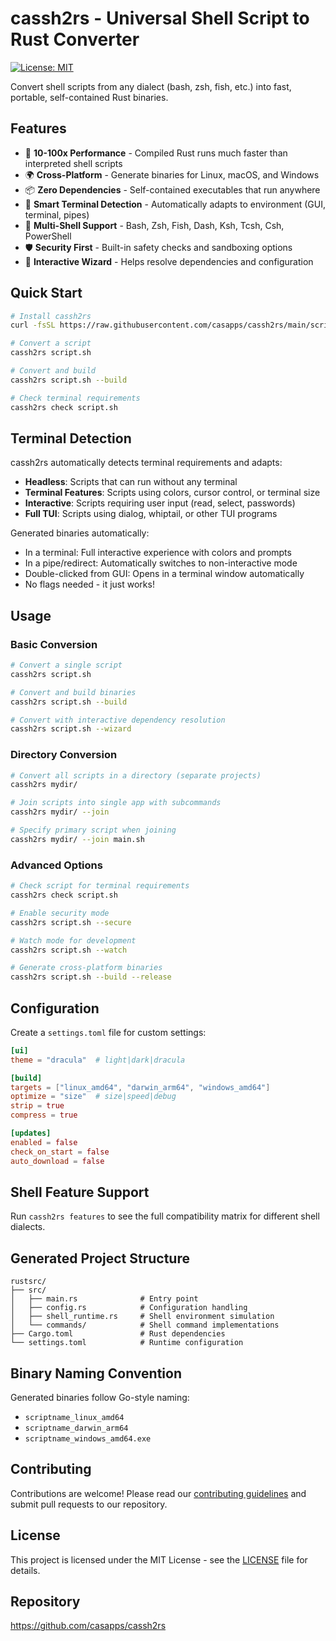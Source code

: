 # cassh2rs - Universal Shell Script to Rust Converter

[![License: MIT](https://img.shields.io/badge/License-MIT-yellow.svg)](https://opensource.org/licenses/MIT)

Convert shell scripts from any dialect (bash, zsh, fish, etc.) into fast, portable, self-contained Rust binaries.

## Features

- 🚀 **10-100x Performance** - Compiled Rust runs much faster than interpreted shell scripts
- 🌍 **Cross-Platform** - Generate binaries for Linux, macOS, and Windows
- 📦 **Zero Dependencies** - Self-contained executables that run anywhere
- 🎯 **Smart Terminal Detection** - Automatically adapts to environment (GUI, terminal, pipes)
- 🔧 **Multi-Shell Support** - Bash, Zsh, Fish, Dash, Ksh, Tcsh, Csh, PowerShell
- 🛡️ **Security First** - Built-in safety checks and sandboxing options
- 🎨 **Interactive Wizard** - Helps resolve dependencies and configuration

## Quick Start

```bash
# Install cassh2rs
curl -fsSL https://raw.githubusercontent.com/casapps/cassh2rs/main/scripts/install.sh | bash

# Convert a script
cassh2rs script.sh

# Convert and build
cassh2rs script.sh --build

# Check terminal requirements
cassh2rs check script.sh
```

## Terminal Detection

cassh2rs automatically detects terminal requirements and adapts:

- **Headless**: Scripts that can run without any terminal
- **Terminal Features**: Scripts using colors, cursor control, or terminal size
- **Interactive**: Scripts requiring user input (read, select, passwords)
- **Full TUI**: Scripts using dialog, whiptail, or other TUI programs

Generated binaries automatically:
- In a terminal: Full interactive experience with colors and prompts
- In a pipe/redirect: Automatically switches to non-interactive mode
- Double-clicked from GUI: Opens in a terminal window automatically
- No flags needed - it just works!

## Usage

### Basic Conversion

```bash
# Convert a single script
cassh2rs script.sh

# Convert and build binaries
cassh2rs script.sh --build

# Convert with interactive dependency resolution
cassh2rs script.sh --wizard
```

### Directory Conversion

```bash
# Convert all scripts in a directory (separate projects)
cassh2rs mydir/

# Join scripts into single app with subcommands
cassh2rs mydir/ --join

# Specify primary script when joining
cassh2rs mydir/ --join main.sh
```

### Advanced Options

```bash
# Check script for terminal requirements
cassh2rs check script.sh

# Enable security mode
cassh2rs script.sh --secure

# Watch mode for development
cassh2rs script.sh --watch

# Generate cross-platform binaries
cassh2rs script.sh --build --release
```

## Configuration

Create a `settings.toml` file for custom settings:

```toml
[ui]
theme = "dracula"  # light|dark|dracula

[build]
targets = ["linux_amd64", "darwin_arm64", "windows_amd64"]
optimize = "size"  # size|speed|debug
strip = true
compress = true

[updates]
enabled = false
check_on_start = false
auto_download = false
```

## Shell Feature Support

Run `cassh2rs features` to see the full compatibility matrix for different shell dialects.

## Generated Project Structure

```
rustsrc/
├── src/
│   ├── main.rs              # Entry point
│   ├── config.rs            # Configuration handling
│   ├── shell_runtime.rs     # Shell environment simulation
│   └── commands/            # Shell command implementations
├── Cargo.toml               # Rust dependencies
└── settings.toml            # Runtime configuration
```

## Binary Naming Convention

Generated binaries follow Go-style naming:
- `scriptname_linux_amd64`
- `scriptname_darwin_arm64`
- `scriptname_windows_amd64.exe`

## Contributing

Contributions are welcome! Please read our [contributing guidelines](CONTRIBUTING.md) and submit pull requests to our repository.

## License

This project is licensed under the MIT License - see the [LICENSE](LICENSE) file for details.

## Repository

https://github.com/casapps/cassh2rs